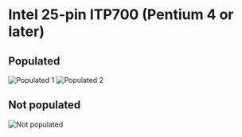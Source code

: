 # Intel 25-pin ITP700 (Pentium 4 or later)
## Populated
![Populated 1](https://github.com/Necrosys/x86-JTAG-Information/blob/master/Connector/ITP/ITP700_P.jpg)
![Populated 2](https://github.com/Necrosys/x86-JTAG-Information/blob/master/Connector/ITP/ITP700_P2.jpg)
## Not populated
![Not populated](https://github.com/Necrosys/x86-JTAG-Information/blob/master/Connector/ITP/ITP700_NP.jpg)